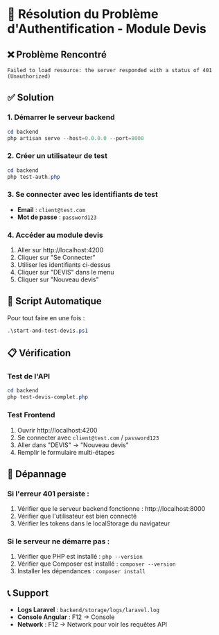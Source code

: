 # 🔐 Résolution du Problème d'Authentification - Module Devis

## ❌ Problème Rencontré
```
Failed to load resource: the server responded with a status of 401 (Unauthorized)
```

## ✅ Solution

### 1. **Démarrer le serveur backend**
```powershell
cd backend
php artisan serve --host=0.0.0.0 --port=8000
```

### 2. **Créer un utilisateur de test**
```powershell
cd backend
php test-auth.php
```

### 3. **Se connecter avec les identifiants de test**
- **Email** : `client@test.com`
- **Mot de passe** : `password123`

### 4. **Accéder au module devis**
1. Aller sur http://localhost:4200
2. Cliquer sur "Se Connecter"
3. Utiliser les identifiants ci-dessus
4. Cliquer sur "DEVIS" dans le menu
5. Cliquer sur "Nouveau devis"

## 🚀 Script Automatique

Pour tout faire en une fois :
```powershell
.\start-and-test-devis.ps1
```

## 📋 Vérification

### Test de l'API
```powershell
cd backend
php test-devis-complet.php
```

### Test Frontend
1. Ouvrir http://localhost:4200
2. Se connecter avec `client@test.com` / `password123`
3. Aller dans "DEVIS" → "Nouveau devis"
4. Remplir le formulaire multi-étapes

## 🔧 Dépannage

### Si l'erreur 401 persiste :
1. Vérifier que le serveur backend fonctionne : http://localhost:8000
2. Vérifier que l'utilisateur est bien connecté
3. Vérifier les tokens dans le localStorage du navigateur

### Si le serveur ne démarre pas :
1. Vérifier que PHP est installé : `php --version`
2. Vérifier que Composer est installé : `composer --version`
3. Installer les dépendances : `composer install`

## 📞 Support

- **Logs Laravel** : `backend/storage/logs/laravel.log`
- **Console Angular** : F12 → Console
- **Network** : F12 → Network pour voir les requêtes API


